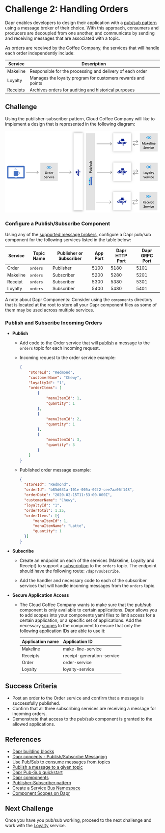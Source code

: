 # Challenge 2: Handling Orders

Dapr enables developers to design their application with a [pub/sub pattern](https://docs.microsoft.com/en-us/azure/architecture/patterns/publisher-subscriber) using a message broker of their choice. With this approach, consumers and producers are decoupled from one another, and communicate by sending and receiving messages that are associated with a topic.

As orders are received by the Coffee Company, the services that will handle each order independently include:

| Service     | Description                                                 |
|-------------|-------------------------------------------------------------|
| Makeline    | Responsible for the processing and delivery of each order   |
| Loyalty     | Manages the loyalty program for customers rewards and points|
| Receipts    | Archives orders for auditing and historical purposes        |

## Challenge

Using the publisher-subscriber pattern, Cloud Coffee Company will like to implement a design that is represented in the following diagram:

![Handling orders](./images/challenge2-overview.png)

### Configure a Publish/Subscribe Component

Using any of the [supported message brokers](https://docs.dapr.io/operations/components/setup-pubsub/setup-pubsub-overview/), configure a Dapr pub/sub component for the following services listed in the table below:

| Service     | Topic Name     | Publisher or Subscriber  | App Port  | Dapr HTTP Port | Dapr GRPC Port|
|-------------|----------------|--------------------------|-----------|-----------|------|
| Order       | `orders`       | Publisher                | 5100      | 5180      | 5101     |
| Makeline    | `orders`       | Subscriber               | 5200      | 5280      | 5201     |
| Receipt     | `orders`       | Subscriber               | 5300      | 5380      | 5301     |
| Loyalty     | `orders`       | Subscriber               | 5400      | 5480      | 5401     |

A note about Dapr Components: Consider using the `components` directory that is located at the root to store all your Dapr component files as some of them may be used across multiple services.

### Publish and Subscribe Incoming Orders

- **Publish**
  - Add code to the Order service that will [publish](https://docs.dapr.io/developing-applications/building-blocks/pubsub/howto-publish-subscribe/#step-3-publish-a-topic) a message to the `orders` topic for each incoming request.
  - Incoming request to the order service example:

    ```JSON
    {
        "storeId": "Redmond",
        "customerName": "Chewy",
        "loyaltyId": "1",
        "orderItems": [
            {
                "menuItemId": 1,
                "quantity": 1
            },
            {
                "menuItemId": 2,
                "quantity": 1
            },
            {
                "menuItemId": 3,
                "quantity": 3
            }
        ]
    }  
    ```

  - Published order message example:
  
    ```JSON
    {
      "storeId": "Redmond",
      "orderId": "b85d631a-101e-005a-02f2-cee7aa06f148",
      "orderDate": "2020-02-15T11:53:00.000Z",
      "customerName": "Chewy",
      "loyaltyId": "1",
      "orderTotal": 1.25,
      "orderItems": [{
          "menuItemId": 1,
          "menuItemName": "Latte",
          "quantity": 1
      }]
    }
    ```

- **Subscribe**

  - Create an endpoint on each of the services (Makeline, Loyalty and Receipt) to support a [subscription](https://docs.dapr.io/developing-applications/building-blocks/pubsub/howto-publish-subscribe/#step-2-subscribe-to-topics) to the `orders` topic. The endpoint should have the following route: `/dapr/subscribe`.
  
  - Add the handler and necessary code to each of the subscriber services that will handle incoming messages from the `orders` topic.

- **Secure Application Access**

  - The Cloud Coffee Company wants to make sure that the pub/sub component is only available to certain applications. Dapr allows you to add scopes into your components yaml files to limit access for a certain application, or a specific set of applications. Add the necessary [scopes](https://github.com/dapr/docs/tree/master/howto/components-scopes) to the component to ensure that only the following application IDs are able to use it:

    | Application name   | Application ID             |
    |--------------------|----------------------------|
    | Makeline           | make-line-service          |
    | Receipts           | receipt-generation-service |
    | Order              | order-service              |
    | Loyalty            | loyalty-service            |

## Success Criteria

- Post an order to the Order service and confirm that a message is successfully published.
- Confirm that all three subscribing services are receiving a message for incoming orders.
- Demonstrate that access to the pub/sub component is granted to the allowed applications.

## References

- [Dapr building blocks](https://docs.dapr.io/developing-applications/building-blocks/)
- [Dapr concepts - Publish/Subscribe Messaging](https://docs.dapr.io/developing-applications/building-blocks/pubsub/pubsub-overview/)
- [Use Pub/Sub to consume messages from topics](https://docs.dapr.io/developing-applications/building-blocks/pubsub/howto-publish-subscribe/)
- [Publish a message to a given topic](https://docs.dapr.io/developing-applications/building-blocks/pubsub/howto-publish-subscribe/#step-3-publish-a-topic)
- [Dapr Pub-Sub quickstart](https://github.com/dapr/quickstarts/tree/master/pub-sub)
- [Dapr components](https://docs.dapr.io/concepts/components-concept/)
- [Publisher-Subscriber pattern](https://docs.microsoft.com/en-us/azure/architecture/patterns/publisher-subscriber)
- [Create a Service Bus Namespace](https://docs.microsoft.com/en-us/azure/service-bus-messaging/service-bus-create-namespace-portal)
- [Component Scopes on Dapr](https://docs.dapr.io/operations/components/component-scopes/)

## Next Challenge

Once you have you pub/sub working, proceed to the next challenge and work with the [Loyalty](challenge-3.md) service.
